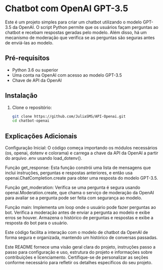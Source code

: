# Chatbot com OpenAI GPT-3.5

Este é um projeto simples para criar um chatbot utilizando o modelo GPT-3.5 da OpenAI. O script Python permite que os usuários façam perguntas ao chatbot e recebam respostas geradas pelo modelo. Além disso, há um mecanismo de moderação que verifica se as perguntas são seguras antes de enviá-las ao modelo.

## Pré-requisitos

- Python 3.6 ou superior
- Uma conta na OpenAI com acesso ao modelo GPT-3.5
- Chave de API da OpenAI

## Instalação

1. Clone o repositório:

   ```bash
   git clone https://github.com/JuliaSMS/API-Openai.git
   cd chatbot-openai


## Explicações Adicionais
Configuração Inicial: O código começa importando os módulos necessários (os, openai, dotenv e colorama) e carrega a chave da API da OpenAI a partir do arquivo .env usando load_dotenv().

Função get_response: Esta função constrói uma lista de mensagens que inclui instruções, perguntas e respostas anteriores, e então usa openai.ChatCompletion.create para obter uma resposta do modelo GPT-3.5.

Função get_moderation: Verifica se uma pergunta é segura usando openai.Moderation.create, que chama o serviço de moderação da OpenAI para avaliar se a pergunta pode ser feita com segurança ao modelo.

Função main: Implementa um loop onde o usuário pode fazer perguntas ao bot. Verifica a moderação antes de enviar a pergunta ao modelo e exibe erros se houver. Armazena o histórico de perguntas e respostas e exibe a resposta do bot para o usuário.

Este código facilita a interação com o modelo de chatbot da OpenAI de forma segura e organizada, mantendo um histórico de conversas passadas.



Este README fornece uma visão geral clara do projeto, instruções passo a passo para configuração e uso, estrutura do projeto e informações sobre contribuições e licenciamento. Certifique-se de personalizar as seções conforme necessário para refletir os detalhes específicos do seu projeto.
